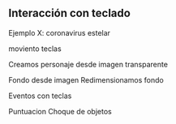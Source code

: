 ## Interacción con teclado


Ejemplo X: coronavirus estelar

moviento teclas


Creamos personaje desde imagen transparente

Fondo desde imagen
Redimensionamos fondo

Eventos con teclas


Puntuacion
Choque de objetos
